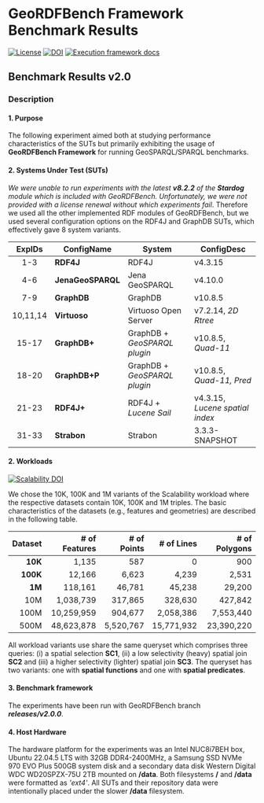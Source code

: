 # GeoRDFBench Framework Benchmark Results

[![License](https://img.shields.io/badge/license-Apache2.0-green)](./LICENSE)
[![DOI](https://zenodo.org/badge/DOI/10.5281/zenodo.15352747.svg)](https://doi.org/10.5281/zenodo.15352747)
[![Execution framework docs](https://img.shields.io/badge/docs-Execution_framework-red)](https://github.com/tioannid/geordfbench/blob/main/README.md)

## Benchmark Results v2.0

### Description
#### 1. Purpose
The following experiment aimed both at studying performance characteristics of 
the SUTs but primarily exhibiting the usage of **GeoRDFBench Framework** for 
running GeoSPARQL/SPARQL benchmarks.

#### 2. Systems Under Test (SUTs)
*We were unable to run experiments with the latest __v8.2.2__ of the __Stardog__ module 
which is included with GeoRDFBench. Unfortunately, we were not provided with a 
license renewal without which experiments fail*. Therefore we used all the other 
implemented RDF modules of GeoRDFBench, but we used several configuration options
on the RDF4J and GraphDB SUTs, which effectively gave 8 system variants.

| **ExpIDs** | **ConfigName**    | **System**                   | **ConfigDesc**                  |
|:----------:|-------------------|------------------------------|---------------------------------|
|     1-3    | **RDF4J**         | RDF4J                        | v4.3.15                         |
|     4-6    | **JenaGeoSPARQL** | Jena GeoSPARQL               | v4.10.0                         |
|     7-9    | **GraphDB**       | GraphDB                      | v10.8.5                         |
|  10,11,14  | **Virtuoso**      | Virtuoso Open Server         | v7.2.14, _2D Rtree_             |
|    15-17   | **GraphDB+**      | GraphDB + _GeoSPARQL plugin_ | v10.8.5, _Quad-11_              |
|    18-20   | **GraphDB+P**     | GraphDB + _GeoSPARQL plugin_ | v10.8.5, _Quad-11, Pred_        |
|    21-23   | **RDF4J+**        | RDF4J + _Lucene Sail_        | v4.3.15, _Lucene spatial index_ |
|    31-33   | **Strabon**       | Strabon                      | 3.3.3-SNAPSHOT                  |

#### 2. Workloads

[![Scalability DOI](https://zenodo.org/badge/DOI/10.5281/zenodo.13283414.svg)](https://doi.org/10.5281/zenodo.13283414)

We chose the 10K, 100K and 1M variants of the Scalability workload where the 
respective datasets contain 10K, 100K and 1M triples. The basic characteristics 
of the datasets (e.g., features and geometries) are described in the following
table.

| **Dataset** | **\# of Features** | **\# of Points** | **\# of Lines** | **\# of Polygons** |
|------------:|-------------------:|-----------------:|----------------:|-------------------:|
|     **10K** |              1,135 |              587 |               0 |                900 |
|    **100K** |             12,166 |            6,623 |           4,239 |              2,531 |
|      **1M** |            118,161 |           46,781 |          45,238 |             29,200 |
|         10M |          1,038,739 |          317,865 |         328,630 |            427,842 |
|        100M |         10,259,959 |          904,677 |       2,058,386 |          7,553,440 |
|        500M |         48,623,878 |        5,520,767 |      15,771,932 |         23,390,220 |

All workload variants use share the same queryset which comprises three 
queries: (i) a spatial selection __SC1__, (ii) a low selectivity (heavy) spatial 
join __SC2__ and (iii) a higher selectivity (lighter) spatial join __SC3__. The
queryset has two variants: one with __spatial functions__ and one with __spatial 
predicates__.

#### 3. Benchmark framework
The experiments have been run with GeoRDFBench branch **_releases/v2.0.0_**.

#### 4. Host Hardware
The hardware platform for the experiments was an Intel NUC8i7BEH box,  
Ubuntu 22.04.5 LTS with 32GB DDR4-2400MHz, a Samsung SSD NVMe 970 EVO Plus 
500GB system disk and a secondary data disk Western Digital WDC WD20SPZX-75U 
2TB mounted on **/data**. Both filesystems **/** and **/data** 
were formatted as _'ext4'_. All SUTs and their repository data were 
intentionally placed under the slower **/data** filesystem.
